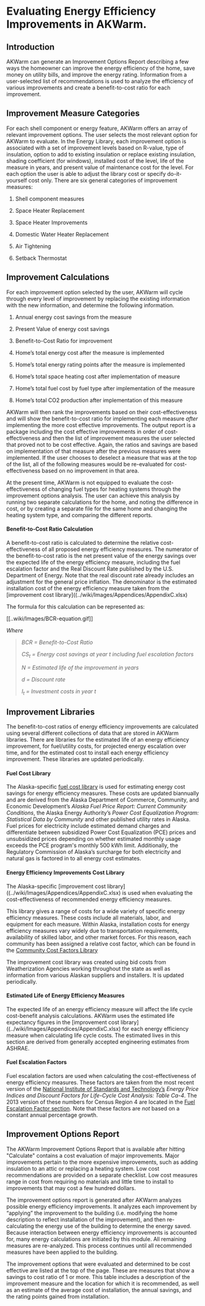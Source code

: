 # Evaluating Energy Efficiency Improvements in AKWarm.

<a name="improvement-introduction"></a>
## Introduction

AKWarm can generate an Improvement Options Report describing a few ways the homeowner can improve the energy efficiency of the home, save money on utility bills, and improve the energy rating. Information from a user-selected list of recommendations is used to analyze the efficiency of various improvements and create a benefit-to-cost ratio for each improvement.

<a name="improvement-categories"></a>
## Improvement Measure Categories

For each shell component or energy feature, AKWarm offers an array of relevant improvement options. The user selects the most relevant option for AKWarm to evaluate. In the Energy Library, each improvement option is associated with a set of improvement levels based on R-value, type of insulation, option to add to existing insulation or replace existing insulation, shading coefficient (for windows), installed cost of the level, life of the measure in years, and present value of maintenance cost for the level. For each option the user is able to adjust the library cost or specify do-it-yourself cost only.  There are six general categories of improvement measures:

1.  Shell component measures

2.  Space Heater Replacement

3.  Space Heater Improvements

4.  Domestic Water Heater Replacement

5.  Air Tightening

6.  Setback Thermostat

<a name="improvement-calculations"></a>
## Improvement Calculations

For each improvement option selected by the user, AKWarm will cycle through every level of improvement by replacing the existing information with the new information, and determine the following information.

1.  Annual energy cost savings from the measure

2.  Present Value of energy cost savings

3.  Benefit-to-Cost Ratio for improvement

4.  Home’s total energy cost after the measure is implemented

5.  Home’s total energy rating points after the measure is implemented

6.  Home’s total space heating cost after implementation of measure

7.  Home’s total fuel cost by fuel type after implementation of the measure

8.  Home’s total CO2 production after implementation of this measure

AKWarm will then rank the improvements based on their cost-effectiveness and will show the benefit-to-cost ratio for implementing each measure *after* implementing the more cost effective improvements. The output report is a package including the cost effective improvements in order of cost-effectiveness and then the list of improvement measures the user selected that proved not to be cost effective. Again, the ratios and savings are based on implementation of that measure after the previous measures were implemented. If the user chooses to deselect a measure that was at the top of the list, all of the following measures would be re-evaluated for cost-effectiveness based on no improvement in that area.

At the present time, AKWarm is not equipped to evaluate the cost-effectiveness of changing fuel types for heating systems through the improvement options analysis. The user can achieve this analysis by running two separate calculations for the home, and noting the difference in cost, or by creating a separate file for the same home and changing the heating system type, and comparing the different reports.

#### Benefit-to-Cost Ratio Calculation

A benefit-to-cost ratio is calculated to determine the relative cost-effectiveness of all proposed energy efficiency measures. The numerator of the benefit-to-cost ratio is the net present value of the energy savings over the expected life of the energy efficiency measure, including the  fuel escalation factor and the Real Discount Rate published by the U.S. Department of Energy. Note that the real discount rate already includes an adjustment for the general price inflation. The denominator is the estimated installation cost of the energy efficiency measure taken from the [improvement cost library]((../wiki/Images/Appendices/AppendixC.xlsx)

The formula for this calculation can be represented as: 

[[..wiki/Images/BCR-equation.gif]]

*Where*

> *BCR = Benefit-to-Cost Ratio*
>
> *CS<sub>t</sub> = Energy cost savings at year t including fuel escalation factors*
>
> *N = Estimated life of the improvement in years*
>
> *d = Discount rate*
>
> *I<sub>t</sub> = Investment costs in year t*


## Improvement Libraries

The benefit-to-cost ratios of energy efficiency improvements are calculated using several different collections of data that are stored in AKWarm libraries.  There are libraries for the estimated life of an energy efficiency improvement, for fuel/utility costs, for projected energy escalation over time, and for the estimated cost to install each energy efficiency improvement.  These libraries are updated periodically.

#### Fuel Cost Library

The Alaska-specific [fuel cost library](../wiki/Images/Appendices/AppendixB.xlsx) is used for estimating energy cost savings for energy efficiency measures. These costs are updated biannually and are derived from the Alaska Department of Commerce, Community, and Economic Development’s *Alaska Fuel Price Report: Current Community Conditions*, the Alaska Energy Authority’s *Power Cost Equalization Program: Statistical Data by Community* and other published utility rates in Alaska. Fuel prices for electricity include estimated demand charges and differentiate between subsidized Power Cost Equalization (PCE) prices and unsubsidized prices depending on whether estimated monthly usage exceeds the PCE program's monthly 500 kWh limit. Additionally, the Regulatory Commission of Alaska’s surcharge for both electricity and natural gas is factored in to all energy cost estimates.

#### Energy Efficiency Improvements Cost Library

The Alaska-specific [improvement cost library]((../wiki/Images/Appendices/AppendixC.xlsx) is used when evaluating the cost-effectiveness of recommended energy efficiency measures.

This library gives a range of costs for a wide variety of specific energy efficiency measures. These costs include all materials, labor, and equipment for each measure. Within Alaska, installation costs for energy efficiency measures vary widely due to transportation requirements, availability of skilled labor, and other market forces. For this reason, each community has been assigned a relative cost factor, which can be found in the [Community Cost Factors Library](../wiki/Images/Appendices/AppendixD.xlsx)

The improvement cost library was created using bid costs from Weatherization Agencies working throughout the state as well as information from various Alaskan suppliers and installers.  It is updated periodically.  

#### Estimated Life of Energy Efficiency Measures

The expected life of an energy efficiency measure will affect the life cycle cost-benefit analysis calculations. AKWarm uses the estimated life expectancy figures in the [improvement cost library]((../wiki/Images/Appendices/AppendixC.xlsx) for each energy efficiency measure when calculating life cycle costs.  The estimated lives in this section are derived from generally accepted engineering estimates from ASHRAE. 

#### Fuel Escalation Factors

Fuel escalation factors are used when calculating the cost-effectiveness of energy efficiency measures. These factors are taken from the most recent version of the [National Institute of Standards and Technology’s](www.nist.gov) *Energy Price Indices and Discount Factors for Life-Cycle Cost Analysis: Table Ca-4*. The 2013 version of these numbers for Census Region 4 are located in the [Fuel Escalation Factor section](../wiki/Images/Appendices/AppendixE.xlsx).  Note that these factors are *not* based on a constant annual percentage growth.

## Improvement Options Report

The AKWarm Improvement Options Report that is available after hitting "Calculate" contains a cost evaluation of major improvements. Major improvements pertain to the more expensive improvements, such as adding insulation to an attic or replacing a heating system. Low cost recommendations are provided on a separate checklist. Low cost measures range in cost from requiring no materials and little time to install to improvements that may cost a few hundred dollars.

The improvement options report is generated after AKWarm analyzes possible energy efficiency improvements. It analyzes each improvement by “applying” the improvement to the building (i.e. modifying the home description to reflect installation of the improvement), and then re-calculating the energy use of the building to determine the energy saved. Because interaction between energy efficiency improvements is accounted for, many energy calculations are initiated by this module. All remaining measures are re-analyzed. This process continues until all recommended measures have been applied to the building.

The improvement options that were evaluated and determined to be cost effective are listed at the top of the page. These are measures that show a savings to cost ratio of 1 or more. This table includes a description of the improvement measure and the location for which it is recommended, as well as an estimate of the average cost of installation, the annual savings, and the rating points gained from installation.
